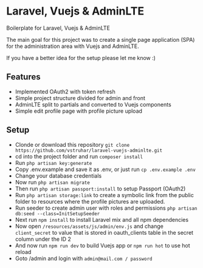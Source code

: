 # Laravel, Vuejs & AdminLTE

Boilerplate for Laravel, Vuejs & AdminLTE

The main goal for this project was to create a single page application (SPA) for the administration area with Vuejs and AdminLTE.

If you have a better idea for the setup please let me know :)

## Features
- Implemented OAuth2 with token refresh
- Simple project structure divided for admin and front
- AdminLTE split to partials and converted to Vuejs components
- Simple edit profile page with profile picture upload

## Setup
- Clonde or download this repository `git clone https://github.com/vstruhar/laravel-vuejs-adminlte.git`
- cd into the project folder and run `composer install`
- Run `php artisan key:generate`
- Copy .env.example and save it as .env, or just run `cp .env.example .env`
- Change your database credentials
- Now run `php artisan migrate`
- Then run `php artisan passport:install` to setup Passport (OAuth2)
- Run `php artisan storage:link` to create a symbolic link from the public folder to resources where the profile pictures are uploaded.
- Run seeder to create admin user with roles and permissions `php artisan db:seed --class=InitSetupSeeder`
- Next run `npm install` to install Laravel mix and all npm dependencies
- Now open `/resources/assets/js/admin/env.js` and change `client_secret` to value that is stored in oauth_clients table in the secret column under the ID 2
- And now run `npm run dev` to build Vuejs app or `npm run hot` to use hot reload
- Goto /admin and login with `admin@mail.com / password`
